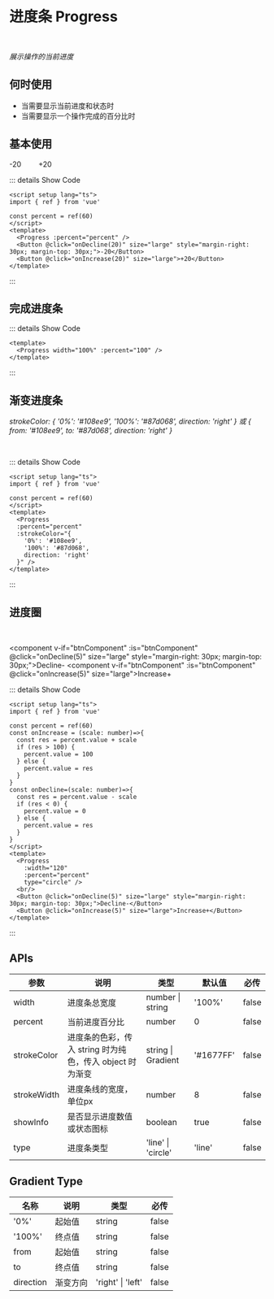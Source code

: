 # 进度条 Progress




<br/>

*展示操作的当前进度*

## 何时使用

- 当需要显示当前进度和状态时
- 当需要显示一个操作完成的百分比时

<script setup lang="ts">
import { ref } from 'vue'
import{requestAnimationFrame}from "../../../packages/index.ts"
  import { shallowRef, onMounted } from 'vue'  
  const mapComponent = shallowRef(null)
  const btnComponent = shallowRef(null)
  const switchComponent = shallowRef(null)
onMounted(()=>{
    // import('./sunComponent.vue').then(module => {
    //   mapComponent.value = module.default
    // })
     import('../../../packages/progress/Progress.vue').then(module => {
      mapComponent.value = module.default
    })
     import('../../../packages/button/Button.vue').then(module => {
      btnComponent.value = module.default
    })
     import('../../../packages/switch/switch.vue').then(module => {
      switchComponent.value = module.default
    })
})
const percent = ref(60)
const checked = ref(false)

const onIncrease = (scale: number)=>{
  const res = percent.value + scale
  if (res > 100) {
    percent.value = 100
  } else {
    percent.value = res
  }
}
const onDecline=(scale: number)=>{
  const res = percent.value - scale
  if (res < 0) {
    percent.value = 0
  } else {
    percent.value = res
  }
}




const isloadFn=()=>{
  percent.value++

  if(checked.value){
    console.log(percent.value)
  if(percent.value==100) return
     window.requestAnimationFrame(isloadFn)
  }
  
  // let time
  // if(checked.value){
  //     time=setInterval(()=>{
  //       percent.value++
  //       console.log(percent.value)
  //       if(percent.value==100){
  //         clearInterval(time)
  //       }
  //       },100)
  // }else{
  //    if(time){
  //         clearInterval(time)
  //       }
  // }
}
</script>

## 基本使用

<component v-if="mapComponent" :is="mapComponent"  :percent="percent" />
<component v-if="btnComponent" :is="btnComponent" @click="onDecline(20)" size="large" style="margin-right: 30px; margin-top: 30px;">-20</component>
<component v-if="btnComponent" :is="btnComponent" @click="onIncrease(20)" size="large">+20</component>

::: details Show Code

```vue
<script setup lang="ts">
import { ref } from 'vue'

const percent = ref(60)
</script>
<template>
  <Progress :percent="percent" />
  <Button @click="onDecline(20)" size="large" style="margin-right: 30px; margin-top: 30px;">-20</Button>
  <Button @click="onIncrease(20)" size="large">+20</Button>
</template>
```

:::

## 完成进度条

<component v-if="mapComponent" :is="mapComponent"  width="100%" :percent="100" />

::: details Show Code

```vue
<template>
  <Progress width="100%" :percent="100" />
</template>
```

:::

## 渐变进度条

*strokeColor: { '0%': '#108ee9', '100%': '#87d068', direction: 'right' } 或 { from: '#108ee9', to: '#87d068', direction: 'right' }*

<br/>

<component v-if="mapComponent" :is="mapComponent" 
  :percent="percent"
  :strokeColor="{
    '0%': '#108ee9',
    '100%': '#87d068',
    direction: 'right'
  }" />

::: details Show Code

```vue
<script setup lang="ts">
import { ref } from 'vue'

const percent = ref(60)
</script>
<template>
  <Progress
  :percent="percent"
  :strokeColor="{
    '0%': '#108ee9',
    '100%': '#87d068',
    direction: 'right'
  }" />
</template>
```

:::

## 进度圈

<component v-if="mapComponent" :is="mapComponent" 
  :width="120"
  :percent="percent"
  type="circle" />

<br/>

<component v-if="btnComponent" :is="btnComponent" @click="onDecline(5)" size="large" style="margin-right: 30px; margin-top: 30px;">Decline-</component>
<component v-if="btnComponent" :is="btnComponent" @click="onIncrease(5)" size="large">Increase+</component>

::: details Show Code

```vue
<script setup lang="ts">
import { ref } from 'vue'

const percent = ref(60)
const onIncrease = (scale: number)=>{
  const res = percent.value + scale
  if (res > 100) {
    percent.value = 100
  } else {
    percent.value = res
  }
}
const onDecline=(scale: number)=>{
  const res = percent.value - scale
  if (res < 0) {
    percent.value = 0
  } else {
    percent.value = res
  }
}
</script>
<template>
  <Progress
    :width="120"
    :percent="percent"
    type="circle" />
  <br/>
  <Button @click="onDecline(5)" size="large" style="margin-right: 30px; margin-top: 30px;">Decline-</Button>
  <Button @click="onIncrease(5)" size="large">Increase+</Button>
</template>
```
:::

<!-- ## 自动加载

自动加载需要自己加上定时器让绑定percent的属性值自增就ok了 

<component v-if="mapComponent" :is="mapComponent"  :percent="percent" />

<div class="m-flex">
  <h3 class="u-h3">Loading state: </h3>
  <component v-if="switchComponent" :is="switchComponent"   v-model:checked="checked"  @change="isloadFn()"/>
</div>

::: details Show Code

```vue
<script setup lang="ts">
const percent = ref(60)
const checked = ref(false)

const isloadFn=()=>{

  const time
  if(checked.value){
        time=setInterval(()=>{
        percent.value++
        console.log(percent.value)
        if(percent.value==100){
          percent.value=0
          clearInterval(time)
        }
        },100)
  }else{
    if(time){
      clearInterval(time)
    }
  }

}
</script>
<template>
  <Progress  :percent="percent" />

  <Switch  v-model:checked="checked"  @change="isloadFn()" ></Switch>
</template>
```
:::

<style>
.m-flex {
  display: flex;
  gap: 12px;
 
  align-items: center;
}
.u-h3 {
  margin-top: 0 !important;
}
.spin-content {
  display: inline-block;
  border: 1px solid #91d5ff;
  background-color: #e6f7ff;
  padding: 16px;
}
.u-spin {
  display: inline-block;
  width: 100px !important;
  height: 100px !important;
}
</style> -->

## APIs

参数 | 说明 | 类型 | 默认值 | 必传
-- | -- | -- | -- | --
width | 进度条总宽度 | number &#124; string | '100%' | false
percent | 当前进度百分比 | number | 0 | false
strokeColor | 进度条的色彩，传入 string 时为纯色，传入 object 时为渐变 | string &#124; Gradient | '#1677FF' | false
strokeWidth | 进度条线的宽度，单位px | number | 8 | false
showInfo | 是否显示进度数值或状态图标 | boolean | true | false
type | 进度条类型 | 'line' &#124; 'circle' | 'line' | false

## Gradient Type

名称 | 说明 | 类型 | 必传
-- | -- | -- | --
'0%' | 起始值 | string | false
'100%' | 终点值 | string | false
from | 起始值 | string | false
to | 终点值 | string | false
direction | 渐变方向 | 'right' &#124; 'left' | false
